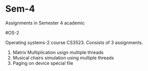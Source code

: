 # Sem-4
Assignments in Semester 4 academic


#OS-2

Operating systems-2 course CS3523. Consists of 3 assignments.
1) Matrix Multiplication usign multiple threads
2) Musical chairs simulation using multiple threads
3) Paging on device special file